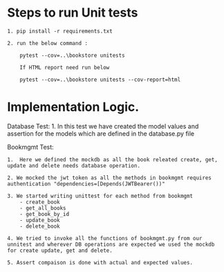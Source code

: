 # Steps to run Unit tests

    1. pip install -r requirements.txt

    2. run the below command :

        pytest --cov=..\bookstore unitests 

        If HTML report need run below
        
        pytest --cov=..\bookstore unitests --cov-report=html


# Implementation Logic.

Database Test:
    1. In this test we have created the model values and assertion for the models which are defined in the database.py file

Bookmgmt Test:

    1.  Here we defined the mockdb as all the book releated create, get, update and delete needs database operation.

    2. We mocked the jwt token as all the methods in bookmgmt requires authentication "dependencies=[Depends(JWTBearer())"

    3. We started writing unittest for each method from bookmgmt
        - create_book
        - get_all_books
        - get_book_by_id
        - update_book
        - delete_book

    4. We tried to invoke all the functions of bookmgmt.py from our unnitest and wherever DB operations are expected we used the mockdb for create update, get and delete.

    5. Assert compaison is done with actual and expected values. 

